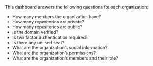 This dashboard answers the following questions for each organization:

- How many members the organization have?
- How many repositories are private?
- How many repositories are public?
- Is the domain verified?
- Is two factor authentication required?
- Is there any unused seat?
- What are the organization's social information?
- What are the organization's permissions?
- What are the organization's members and their role?
